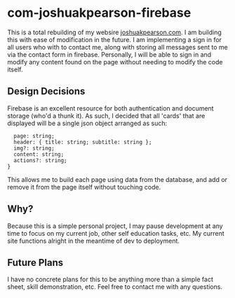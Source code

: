 # com-joshuakpearson-firebase

This is a total rebuilding of my websire [joshuakpearson.com](https://joshuakpearson.com). I am building this with ease of modification in the future. I am implementing a sign in for all users who with to contact me, along with storing all messages sent to me via the contact form in firebase. Personally, I will be able to sign in and modify any content found on the page without needing to modify the code itself. 

## Design Decisions

Firebase is an excellent resource for both authentication and document storage (who'd a thunk it). As such, I decided that all 'cards' that are displayed will be a single json object arranged as such:

```export interface Card {
  page: string;
  header: { title: string; subtitle: string };
  img?: string;
  content: string;
  actions?: string;
}
```

This allows me to build each page using data from the database, and add or remove it from the page itself without touching code. 

## Why?

Because this is a simple personal project, I may pause development at any time to focus on my current job, other self education tasks, etc. My current site functions alright in the meantime of dev to deployment.
 

## Future Plans

I have no concrete plans for this to be anything more than a simple fact sheet, skill demonstration, etc. Feel free to contact me with any questions.
